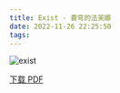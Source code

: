```yaml
---
title: Exist - 蒼穹的法芙娜
date: 2022-11-26 22:25:50
tags:
---
```


![exist](https://cdn.jsdelivr.net/gh/AnotiaWang/animenz@source/img/exist.png)

[下载 PDF](https://cdn.jsdelivr.net/gh/AnotiaWang/animenz@source/sheets/exist.pdf)
